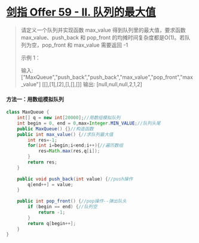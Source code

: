 # [剑指 Offer 59 - II. 队列的最大值](https://leetcode-cn.com/problems/dui-lie-de-zui-da-zhi-lcof/)

>请定义一个队列并实现函数 max_value 得到队列里的最大值，要求函数max_value、push_back 和 pop_front 的均摊时间复杂度都是O(1)。若队列为空，pop_front 和 max_value 需要返回 -1
>
>示例 1：
>
>输入: 
>["MaxQueue","push_back","push_back","max_value","pop_front","max_value"]
>[[],[1],[2],[],[],[]]
>输出: [null,null,null,2,1,2]

#### 方法一：用数组模拟队列

~~~java
class MaxQueue {
    int[] q = new int[20000];//用数组模拟队列
    int begin = 0, end = 0,max=Integer.MIN_VALUE;//队列头尾
    public MaxQueue() {}//构造函数
    public int max_value() {//求队列最大值
        int res=-1;
        for(int i=begin;i<end;i++){//遍历数组
            res=Math.max(res,q[i]);
        }
        return res;
    }
    
    public void push_back(int value) {//push操作
        q[end++] = value;
    }
    
    public int pop_front() {//pop操作--弹出队头
        if (begin == end) {//队列空
            return -1;
        }
        return q[begin++];
    }
}
~~~